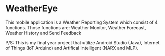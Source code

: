 # WeatherEye

This mobile application is a Weather Reporting System which consist of 4 functions. Those functions are: Weather Monitor, Weather Forecast, Weather History and Send Feedback

P/S: This is my final year project that utilize Android Studio (Java), Internet of Things (IoT Arduino) and Artifical Intelligent (NARX and MLP).
